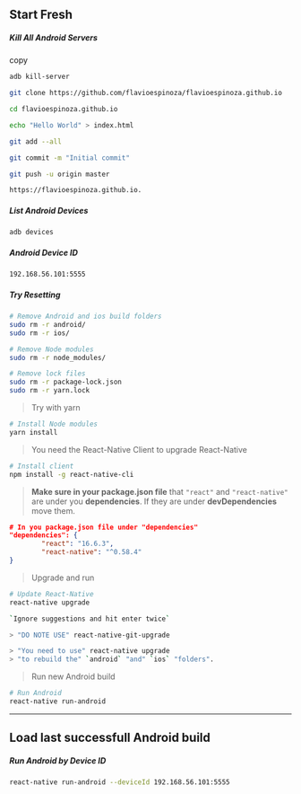 ## Start Fresh

##### Kill All Android Servers

<a >copy</a>
```bash {.copy-clip}
adb kill-server

git clone https://github.com/flavioespinoza/flavioespinoza.github.io

cd flavioespinoza.github.io

echo "Hello World" > index.html

git add --all

git commit -m "Initial commit"

git push -u origin master

https://flavioespinoza.github.io.

```

##### List Android Devices

```bash {.copy-clip}
adb devices
```

##### Android Device ID

```bash {.copy-clip}
192.168.56.101:5555
```

##### Try Resetting

```bash {.copy-clip}
# Remove Android and ios build folders
sudo rm -r android/
sudo rm -r ios/

# Remove Node modules
sudo rm -r node_modules/

# Remove lock files
sudo rm -r package-lock.json
sudo rm -r yarn.lock
```

> Try with yarn

```bash {.copy-clip}
# Install Node modules
yarn install
```

> You need the React-Native Client to upgrade React-Native

```bash {.copy-clip}
# Install client
npm install -g react-native-cli
```

> **Make sure in your package.json file** that `"react"` and `"react-native"` are under you **dependencies**. If they are under **devDependencies** move them.

```json
# In you package.json file under "dependencies"
"dependencies": {
        "react": "16.6.3",
        "react-native": "^0.58.4"
}
```

> Upgrade and run

```bash {.copy-clip}
# Update React-Native
react-native upgrade

`Ignore suggestions and hit enter twice`

> "DO NOTE USE" react-native-git-upgrade

> "You need to use" react-native upgrade
> "to rebuild the" `android` "and" `ios` "folders".
```

> Run new Android build

```bash {.copy-clip}
# Run Android
react-native run-android
```

---

## Load last successfull Android build

##### Run Android by Device ID

```bash {.copy-clip}
react-native run-android --deviceId 192.168.56.101:5555
```

```bash {.copy-clip}

```
